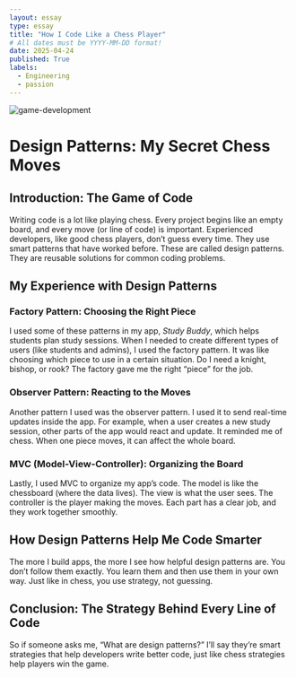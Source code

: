 ```yaml
---
layout: essay
type: essay
title: "How I Code Like a Chess Player"
# All dates must be YYYY-MM-DD format!
date: 2025-04-24
published: True
labels:
  - Engineering
  - passion
---
```


![game-development](https://github.com/user-attachments/assets/17864de9-0e6c-4c12-a4d6-f28fbf6d3354)


# Design Patterns: My Secret Chess Moves

## Introduction: The Game of Code
Writing code is a lot like playing chess. Every project begins like an empty board, and every move (or line of code) is important. Experienced developers, like good chess players, don’t guess every time. They use smart patterns that have worked before. These are called design patterns. They are reusable solutions for common coding problems.

## My Experience with Design Patterns

### Factory Pattern: Choosing the Right Piece
I used some of these patterns in my app, *Study Buddy*, which helps students plan study sessions. When I needed to create different types of users (like students and admins), I used the factory pattern. It was like choosing which piece to use in a certain situation. Do I need a knight, bishop, or rook? The factory gave me the right “piece” for the job.

### Observer Pattern: Reacting to the Moves
Another pattern I used was the observer pattern. I used it to send real-time updates inside the app. For example, when a user creates a new study session, other parts of the app would react and update. It reminded me of chess. When one piece moves, it can affect the whole board.

### MVC (Model-View-Controller): Organizing the Board
Lastly, I used MVC to organize my app’s code. The model is like the chessboard (where the data lives). The view is what the user sees. The controller is the player making the moves. Each part has a clear job, and they work together smoothly.

## How Design Patterns Help Me Code Smarter
The more I build apps, the more I see how helpful design patterns are. You don’t follow them exactly. You learn them and then use them in your own way. Just like in chess, you use strategy, not guessing.

## Conclusion: The Strategy Behind Every Line of Code
So if someone asks me, “What are design patterns?” I’ll say they’re smart strategies that help developers write better code, just like chess strategies help players win the game.

